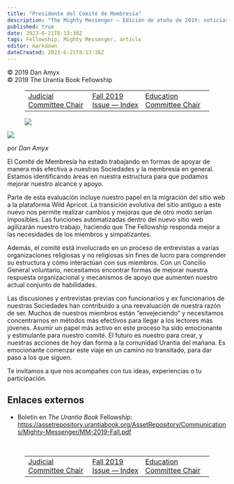 ```yaml
---
title: "Presidente del Comité de Membresía"
description: "The Mighty Messenger — Edición de otoño de 2019: noticias y opiniones para los lectores de El Libro de Urantia"
published: true
date: 2023-6-21T8:13:38Z
tags: Fellowship, Mighty Messenger, article
editor: markdown
dateCreated: 2023-6-21T8:13:38Z
---
```


<p class="v-card v-sheet theme--light grey lighten-3 px-2">© 2019 Dan Amyx<br>© 2019 The Urantia Book Fellowship</p>
<figure class="table chapter-navigator">
  <table>
    <tbody>
      <tr>
        <td>
        <a href="/en/article/Tom_Allen/Judicial_Committee_Chair">
          <span class="mdi mdi-arrow-left-drop-circle"></span><span class="pl-2">Judicial Committee Chair</span>
        </a>
        </td>
        <td>
        <a href="/en/index/articles_mighty_messenger#fall-2019-issue">
          <span class="mdi mdi-book-open-variant"></span><span class="pl-2">Fall 2019 Issue — Index</span>
        </a>
        </td>
        <td>
        <a href="/en/article/David_Kulieke/Education_Committee_Chair">
          <span class="pr-2">Education Committee Chair</span><span class="mdi mdi-arrow-right-drop-circle"></span>
        </a>
        </td>
      </tr>
    </tbody>
  </table>
</figure>


<figure id="Figure_1" class="image urantiapedia image-style-align-left">
<img src="/image/article/The_Mighty_Messenger/2019_Fall/029.jpg">
</figure>

<figura id="Figura_1" clase="imagen urantiapedia estilo-imagen-alinear-izquierda">
<img src="/image/article/The_Mighty_Messenger/2019_Fall/029.jpg">
</figura>

por _Dan Amyx_

El Comité de Membresía ha estado trabajando en formas de apoyar de manera más efectiva a nuestras Sociedades y la membresía en general. Estamos identificando áreas en nuestra estructura para que podamos mejorar nuestro alcance y apoyo.

Parte de esta evaluación incluye nuestro papel en la migración del sitio web a la plataforma Wild Apricot. La transición evolutiva del sitio antiguo a este nuevo nos permite realizar cambios y mejoras que de otro modo serían imposibles. Las funciones automatizadas dentro del nuevo sitio web agilizarán nuestro trabajo, haciendo que The Fellowship responda mejor a las necesidades de los miembros y simpatizantes.

Además, el comité está involucrado en un proceso de entrevistas a varias organizaciones religiosas y no religiosas sin fines de lucro para comprender su estructura y cómo interactúan con sus miembros. Con un Concilio General voluntario, necesitamos encontrar formas de mejorar nuestra respuesta organizacional y mecanismos de apoyo que aumenten nuestro actual conjunto de habilidades.

Las discusiones y entrevistas previas con funcionarios y ex funcionarios de nuestras Sociedades han contribuido a una reevaluación de nuestra razón de ser. Muchos de nuestros miembros están “envejeciendo” y necesitamos concentrarnos en métodos más efectivos para llegar a los lectores más jóvenes. Asumir un papel más activo en este proceso ha sido emocionante y estimulante para nuestro comité. El futuro es nuestro para crear, y nuestras acciones de hoy dan forma a la comunidad Urantia del mañana. Es emocionante comenzar este viaje en un camino no transitado, para dar paso a los que siguen.

Te invitamos a que nos acompañes con tus ideas, experiencias o tu participación.

## Enlaces externos

* Boletín en _The Urantia Book_ Fellowship: https://assetrepository.urantiabook.org/AssetRepository/Communications/Mighty-Messenger/MM-2019-Fall.pdf

<br>

<figure class="table chapter-navigator">
  <table>
    <tbody>
      <tr>
        <td>
        <a href="/en/article/Tom_Allen/Judicial_Committee_Chair">
          <span class="mdi mdi-arrow-left-drop-circle"></span><span class="pl-2">Judicial Committee Chair</span>
        </a>
        </td>
        <td>
        <a href="/en/index/articles_mighty_messenger#fall-2019-issue">
          <span class="mdi mdi-book-open-variant"></span><span class="pl-2">Fall 2019 Issue — Index</span>
        </a>
        </td>
        <td>
        <a href="/en/article/David_Kulieke/Education_Committee_Chair">
          <span class="pr-2">Education Committee Chair</span><span class="mdi mdi-arrow-right-drop-circle"></span>
        </a>
        </td>
      </tr>
    </tbody>
  </table>
</figure>
